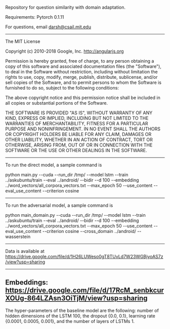 Repository for question similarity with domain adaptation.

Requirements: Pytorch 0.1.11

For questions, email darsh@csail.mit.edu

-----------------------------------------------------------------------------
The MIT License

Copyright (c) 2010-2018 Google, Inc. http://angularjs.org

Permission is hereby granted, free of charge, to any person obtaining a copy
of this software and associated documentation files (the "Software"), to deal
in the Software without restriction, including without limitation the rights
to use, copy, modify, merge, publish, distribute, sublicense, and/or sell
copies of the Software, and to permit persons to whom the Software is
furnished to do so, subject to the following conditions:

The above copyright notice and this permission notice shall be included in
all copies or substantial portions of the Software.

THE SOFTWARE IS PROVIDED "AS IS", WITHOUT WARRANTY OF ANY KIND, EXPRESS OR
IMPLIED, INCLUDING BUT NOT LIMITED TO THE WARRANTIES OF MERCHANTABILITY,
FITNESS FOR A PARTICULAR PURPOSE AND NONINFRINGEMENT. IN NO EVENT SHALL THE
AUTHORS OR COPYRIGHT HOLDERS BE LIABLE FOR ANY CLAIM, DAMAGES OR OTHER
LIABILITY, WHETHER IN AN ACTION OF CONTRACT, TORT OR OTHERWISE, ARISING FROM,
OUT OF OR IN CONNECTION WITH THE SOFTWARE OR THE USE OR OTHER DEALINGS IN
THE SOFTWARE.

------------------------------------------------------------------------------

To run the direct model, a sample command is 

python main.py --cuda --run_dir /tmp/ --model lstm --train ../askubuntu/train --eval ../android/ --bidir --d 100 --embedding ../word_vectors/all_corpora_vectors.txt --max_epoch 50 --use_content --eval_use_content --criterion cosine

-------------------------------------------------------------------------------

To run the adversarial model, a sample command is 

python main_domain.py --cuda --run_dir /tmp/ --model lstm --train ../askubuntu/train --eval ../android/ --bidir --d 100 --embedding ../word_vectors/all_corpora_vectors.txt --max_epoch 50 --use_content --eval_use_content --criterion cosine --cross_domain ../android/ --wasserstein

-------------------------------------------------------------------------------

Data is available at https://drive.google.com/file/d/1H26LUWeso0gT8TUvLd7W23WGBjyoAS7z/view?usp=sharing

-------------------------------------------------------------------------------
Embeddings: https://drive.google.com/file/d/17RcM_senbkcurXOUg-864LZAsn3OiTjM/view?usp=sharing
------------------------------------------------------------------------------
The hyper-parameters of the baseline model are the following:  number of hidden dimensions of the LSTM 100, the dropout {0.0, 0.1}, learning rate {0.0001, 0.0005, 0.001}, and the number of layers of LSTMs 1.
